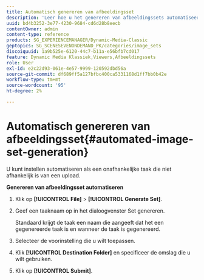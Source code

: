 ```yaml
---
title: Automatisch genereren van afbeeldingsset
description: 'Leer hoe u het genereren van afbeeldingssets automatiseert. '
uuid: bd4b3252-3e77-4230-9684-cd6d28b8eecb
contentOwner: admin
content-type: reference
products: SG_EXPERIENCEMANAGER/Dynamic-Media-Classic
geptopics: SG_SCENESEVENONDEMAND_PK/categories/image_sets
discoiquuid: 1a9b525e-6120-44c7-b11a-e56bfb7cd017
feature: Dynamic Media Klassiek,Viewers,Afbeeldingssets
role: User
exl-id: e2c22d93-061e-4e57-9999-120592dbd56a
source-git-commit: df689ff5a127bfbc400ca5331168d1ff7bb0b42e
workflow-type: tm+mt
source-wordcount: '95'
ht-degree: 2%

---
```


# Automatisch genereren van afbeeldingsset{#automated-image-set-generation}

<!-- 

Comment Type: remark
Last Modified By: 
Last Modified Date: 

<p>New for 6.5</p>

 -->

U kunt instellen automatiseren als een onafhankelijke taak die niet afhankelijk is van een upload.

**Genereren van afbeeldingsset automatiseren**

1. Klik op **[!UICONTROL File]** > **[!UICONTROL Generate Set]**.
1. Geef een taaknaam op in het dialoogvenster Set genereren.

   Standaard krijgt de taak een naam die aangeeft dat het een gegenereerde taak is en wanneer de taak is gegenereerd.

1. Selecteer de voorinstelling die u wilt toepassen.
1. Klik **[!UICONTROL Destination Folder]** en specificeer de omslag die u wilt gebruiken.
1. Klik op **[!UICONTROL Submit]**.
